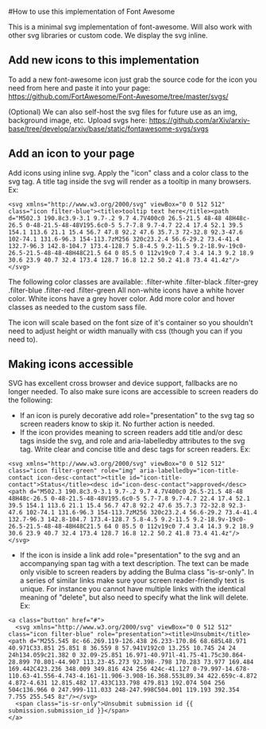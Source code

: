 #How to use this implementation of Font Awesome

This is a minimal svg implementation of font-awesome. Will also work with other svg libraries or custom code.
We display the svg inline.

## Add new icons to this implementation
To add a new font-awesome icon just grab the source code for the icon you need from here and paste it into your page:
https://github.com/FortAwesome/Font-Awesome/tree/master/svgs/

(Optional) We can also self-host the svg files for future use as an img, background image, etc. Upload svgs here:
https://github.com/arXiv/arxiv-base/tree/develop/arxiv/base/static/fontawesome-svgs/svgs

## Add an icon to your page
Add icons using inline svg. Apply the "icon" class and a color class to the svg tag. A title tag inside the svg will render as a tooltip in many browsers. Ex:
```
<svg xmlns="http://www.w3.org/2000/svg" viewBox="0 0 512 512" class="icon filter-blue"><title>tooltip text here</title><path d="M502.3 190.8c3.9-3.1 9.7-.2 9.7 4.7V400c0 26.5-21.5 48-48 48H48c-26.5 0-48-21.5-48-48V195.6c0-5 5.7-7.8 9.7-4.7 22.4 17.4 52.1 39.5 154.1 113.6 21.1 15.4 56.7 47.8 92.2 47.6 35.7.3 72-32.8 92.3-47.6 102-74.1 131.6-96.3 154-113.7zM256 320c23.2.4 56.6-29.2 73.4-41.4 132.7-96.3 142.8-104.7 173.4-128.7 5.8-4.5 9.2-11.5 9.2-18.9v-19c0-26.5-21.5-48-48-48H48C21.5 64 0 85.5 0 112v19c0 7.4 3.4 14.3 9.2 18.9 30.6 23.9 40.7 32.4 173.4 128.7 16.8 12.2 50.2 41.8 73.4 41.4z"/></svg>
```

The following color classes are available:
.filter-white
.filter-black
.filter-grey
.filter-blue
.filter-red
.filter-green
All non-white icons have a white hover color. White icons have a grey hover color. Add more color and hover classes as needed to the custom sass file.

The icon will scale based on the font size of it's container so you shouldn't need to adjust height or width manually with css (though you can if you need to).

## Making icons accessible
SVG has excellent cross browser and device support, fallbacks are no longer needed. To also make sure icons are accessible to screen readers do the following:

- If an icon is purely decorative add role="presentation" to the svg tag so screen readers know to skip it. No further action is needed.
- If the icon provides meaning to screen readers add title and/or desc tags inside the svg, and role and aria-labelledby attributes to the svg tag. Write clear and concise title and desc tags for screen readers. Ex:
```
<svg xmlns="http://www.w3.org/2000/svg" viewBox="0 0 512 512" class="icon filter-green" role="img" aria-labelledby="icon-title-contact icon-desc-contact"><title id="icon-title-contact">Status</title><desc id="icon-desc-contact">approved</desc><path d="M502.3 190.8c3.9-3.1 9.7-.2 9.7 4.7V400c0 26.5-21.5 48-48 48H48c-26.5 0-48-21.5-48-48V195.6c0-5 5.7-7.8 9.7-4.7 22.4 17.4 52.1 39.5 154.1 113.6 21.1 15.4 56.7 47.8 92.2 47.6 35.7.3 72-32.8 92.3-47.6 102-74.1 131.6-96.3 154-113.7zM256 320c23.2.4 56.6-29.2 73.4-41.4 132.7-96.3 142.8-104.7 173.4-128.7 5.8-4.5 9.2-11.5 9.2-18.9v-19c0-26.5-21.5-48-48-48H48C21.5 64 0 85.5 0 112v19c0 7.4 3.4 14.3 9.2 18.9 30.6 23.9 40.7 32.4 173.4 128.7 16.8 12.2 50.2 41.8 73.4 41.4z"/></svg>
```
- If the icon is inside a link add role="presentation" to the svg and an accompanying span tag with a text description. The text can be made only visible to screen readers by adding the Bulma class "is-sr-only". In a series of similar links make sure your screen reader-friendly text is unique. For instance you cannot have multiple links with the identical meaning of "delete", but also need to specify what the link will delete. Ex:
```
<a class="button" href="#">
  <svg xmlns="http://www.w3.org/2000/svg" viewBox="0 0 512 512" class="icon filter-blue" role="presentation"><title>Unsubmit</title><path d="M255.545 8c-66.269.119-126.438 26.233-170.86 68.685L48.971 40.971C33.851 25.851 8 36.559 8 57.941V192c0 13.255 10.745 24 24 24h134.059c21.382 0 32.09-25.851 16.971-40.971l-41.75-41.75c30.864-28.899 70.801-44.907 113.23-45.273 92.398-.798 170.283 73.977 169.484 169.442C423.236 348.009 349.816 424 256 424c-41.127 0-79.997-14.678-110.63-41.556-4.743-4.161-11.906-3.908-16.368.553L89.34 422.659c-4.872 4.872-4.631 12.815.482 17.433C133.798 479.813 192.074 504 256 504c136.966 0 247.999-111.033 248-247.998C504.001 119.193 392.354 7.755 255.545 8z"/></svg>
  <span class="is-sr-only">Unsubmit submission id {{ submission.submission_id }}</span>
</a>
```
